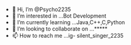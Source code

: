 - 👋 Hi, I’m @Psycho2235
- 👀 I’m interested in ...Bot Development
- 🌱 I’m currently learning ...Java,C++,C,Python
- 💞️ I’m looking to collaborate on ...*****
- 📫 How to reach me ...ig- silent_singer_2235

<!---
Psycho2235/Psycho2235 is a ✨ special ✨ repository because its `README.md` (this file) appears on your GitHub profile.
You can click the Preview link to take a look at your changes.
--->
